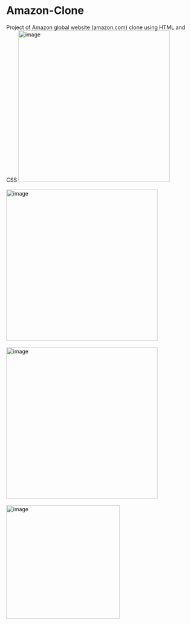 # Amazon-Clone
 Project of Amazon global website (amazon.com) clone
 using HTML and CSS
<img width="400" alt="image" src="https://github.com/user-attachments/assets/133fea92-1d96-4381-ad4b-7bf6558c9a4b" />
<br><br>
<img width="400" alt="image" src="https://github.com/user-attachments/assets/04d83945-3935-4583-8477-c1c5e40ab863" />
<br><br>
<img width="400" alt="image" src="https://github.com/user-attachments/assets/5504cedc-d671-4fc3-a6af-2f1010e0c2ec" />
<br><br>
<img width="300" alt="image" src="https://github.com/user-attachments/assets/1536af8b-36ca-4ff9-a42b-43973dcd547d" />

